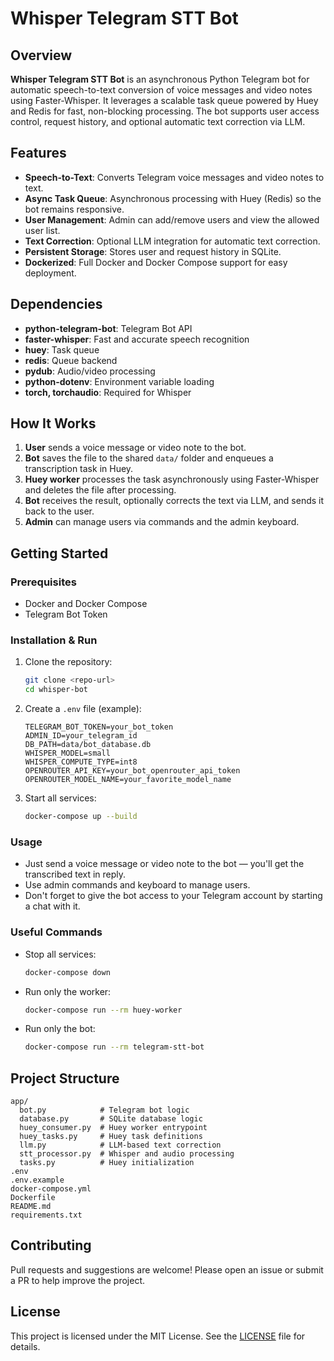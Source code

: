 # Whisper Telegram STT Bot

## Overview

**Whisper Telegram STT Bot** is an asynchronous Python Telegram bot for automatic speech-to-text conversion of voice messages and video notes using Faster-Whisper. It leverages a scalable task queue powered by Huey and Redis for fast, non-blocking processing. The bot supports user access control, request history, and optional automatic text correction via LLM.

## Features

- **Speech-to-Text**: Converts Telegram voice messages and video notes to text.
- **Async Task Queue**: Asynchronous processing with Huey (Redis) so the bot remains responsive.
- **User Management**: Admin can add/remove users and view the allowed user list.
- **Text Correction**: Optional LLM integration for automatic text correction.
- **Persistent Storage**: Stores user and request history in SQLite.
- **Dockerized**: Full Docker and Docker Compose support for easy deployment.

## Dependencies

- **python-telegram-bot**: Telegram Bot API
- **faster-whisper**: Fast and accurate speech recognition
- **huey**: Task queue
- **redis**: Queue backend
- **pydub**: Audio/video processing
- **python-dotenv**: Environment variable loading
- **torch, torchaudio**: Required for Whisper

## How It Works

1. **User** sends a voice message or video note to the bot.
2. **Bot** saves the file to the shared `data/` folder and enqueues a transcription task in Huey.
3. **Huey worker** processes the task asynchronously using Faster-Whisper and deletes the file after processing.
4. **Bot** receives the result, optionally corrects the text via LLM, and sends it back to the user.
5. **Admin** can manage users via commands and the admin keyboard.

## Getting Started

### Prerequisites

- Docker and Docker Compose
- Telegram Bot Token

### Installation & Run

1. Clone the repository:

   ```sh
   git clone <repo-url>
   cd whisper-bot
   ```

2. Create a `.env` file (example):

   ```env
   TELEGRAM_BOT_TOKEN=your_bot_token
   ADMIN_ID=your_telegram_id
   DB_PATH=data/bot_database.db
   WHISPER_MODEL=small
   WHISPER_COMPUTE_TYPE=int8
   OPENROUTER_API_KEY=your_bot_openrouter_api_token
   OPENROUTER_MODEL_NAME=your_favorite_model_name
   ```

3. Start all services:

   ```sh
   docker-compose up --build
   ```

### Usage

- Just send a voice message or video note to the bot — you'll get the transcribed text in reply.
- Use admin commands and keyboard to manage users.
- Don't forget to give the bot access to your Telegram account by starting a chat with it.

### Useful Commands

- Stop all services:

  ```sh
  docker-compose down
  ```

- Run only the worker:

  ```sh
  docker-compose run --rm huey-worker
  ```

- Run only the bot:

  ```sh
  docker-compose run --rm telegram-stt-bot
  ```

## Project Structure

```text
app/
  bot.py            # Telegram bot logic
  database.py       # SQLite database logic
  huey_consumer.py  # Huey worker entrypoint
  huey_tasks.py     # Huey task definitions
  llm.py            # LLM-based text correction
  stt_processor.py  # Whisper and audio processing
  tasks.py          # Huey initialization
.env
.env.example
docker-compose.yml
Dockerfile
README.md
requirements.txt
```

## Contributing

Pull requests and suggestions are welcome! Please open an issue or submit a PR to help improve the project.

## License

This project is licensed under the MIT License. See the [LICENSE](https://opensource.org/license/mit) file for details.
